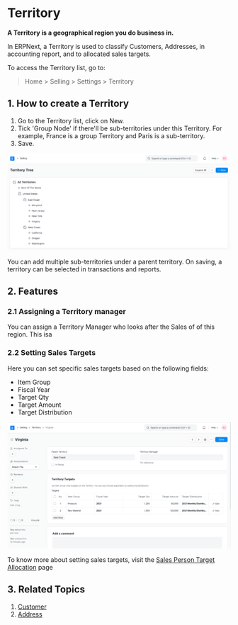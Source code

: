 
# Territory



**A Territory is a geographical region you do business in.**


In ERPNext, a Territory is used to classify Customers, Addresses, in accounting report, and to allocated sales targets.


To access the Territory list, go to:



> 
> Home > Selling > Settings > Territory
> 
> 
> 


## 1. How to create a Territory


1. Go to the Territory list, click on New.
2. Tick 'Group Node' if there'll be sub-territories under this Territory. For example, France is a group Territory and Paris is a sub-territory.
3. Save.


![Territory List](/files/territory-list.png)


You can add multiple sub-territories under a parent territory. On saving, a territory can be selected in transactions and reports.


## 2. Features


### 2.1 Assigning a Territory manager


You can assign a Territory Manager who looks after the Sales of of this region. This isa


### 2.2 Setting Sales Targets


Here you can set specific sales targets based on the following fields:


* Item Group
* Fiscal Year
* Target Qty
* Target Amount
* Target Distribution


![Territory Target](/files/territory-target.png)


To know more about setting sales targets, visit the [Sales Person Target Allocation](/docs/en/selling/sales-person-target-allocation) page


## 3. Related Topics


1. [Customer](/docs/en/CRM/customer)
2. [Address](/docs/en/CRM/address)




